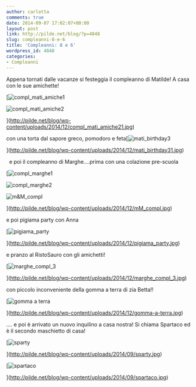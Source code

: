 ```yaml
---
author: carlotta
comments: true
date: 2014-09-07 17:02:07+00:00
layout: post
link: http://pilde.net/blog/?p=4848
slug: compleanni-8-e-6
title: 'Compleanni: 8 e 6'
wordpress_id: 4848
categories:
- Compleanni
---
```


Appena tornati dalle vacanze si festeggia il compleanno di Matilde! A casa con le sue amichette!

[![compl_mati_amiche1](http://pilde.net/blog/wp-content/uploads/2014/12/compl_mati_amiche1.jpg)


![compl_mati_amiche2](http://pilde.net/blog/wp-content/uploads/2014/12/compl_mati_amiche21.jpg)


](http://pilde.net/blog/wp-content/uploads/2014/12/compl_mati_amiche21.jpg)


con una torta dal sapore greco, pomodoro e feta[![mati_birthday3](http://pilde.net/blog/wp-content/uploads/2014/12/mati_birthday31.jpg)


](http://pilde.net/blog/wp-content/uploads/2014/12/mati_birthday31.jpg)


   e poi il compleanno di Marghe....prima con una colazione pre-scuola

[![compl_marghe1](http://pilde.net/blog/wp-content/uploads/2014/12/compl_marghe1.jpg)


![compl_marghe2](http://pilde.net/blog/wp-content/uploads/2014/12/compl_marghe21.jpg)


![m&M_compl](http://pilde.net/blog/wp-content/uploads/2014/12/mM_compl.jpg)


](http://pilde.net/blog/wp-content/uploads/2014/12/mM_compl.jpg)


e poi pigiama party con Anna

[![pigiama_party](http://pilde.net/blog/wp-content/uploads/2014/12/pigiama_party.jpg)


](http://pilde.net/blog/wp-content/uploads/2014/12/pigiama_party.jpg)


e pranzo al RistoSauro con gli amichetti!

[![marghe_compl_3](http://pilde.net/blog/wp-content/uploads/2014/12/marghe_compl_3.jpg)


](http://pilde.net/blog/wp-content/uploads/2014/12/marghe_compl_3.jpg)


con piccolo inconveniente della gomma a terra di zia Betta!!

[![gomma a terra](http://pilde.net/blog/wp-content/uploads/2014/12/gomma-a-terra.jpg)


](http://pilde.net/blog/wp-content/uploads/2014/12/gomma-a-terra.jpg)


.... e poi è arrivato un nuovo inquilino a casa nostra! Si chiama Spartaco ed è il secondo maschietto di casa!

[![sparty](http://pilde.net/blog/wp-content/uploads/2014/09/sparty.jpg)


](http://pilde.net/blog/wp-content/uploads/2014/09/sparty.jpg)


 [![spartaco](http://pilde.net/blog/wp-content/uploads/2014/09/spartaco.jpg)


](http://pilde.net/blog/wp-content/uploads/2014/09/spartaco.jpg)



